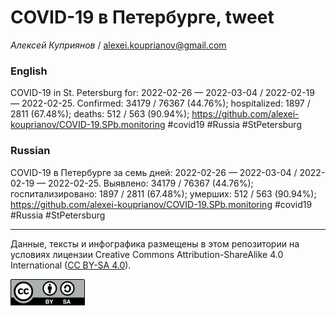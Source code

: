 COVID-19 в Петербурге, tweet
============================

*Алексей Куприянов* /
<a href="mailto:alexei.kouprianov@gmail.com" class="email">alexei.kouprianov@gmail.com</a>

### English

COVID-19 in St. Petersburg for: 2022-02-26 — 2022-03-04 / 2022-02-19 —
2022-02-25. Сonfirmed: 34179 / 76367 (44.76%); hospitalized: 1897 / 2811
(67.48%); deaths: 512 / 563 (90.94%);
<a href="https://github.com/alexei-kouprianov/COVID-19.SPb.monitoring" class="uri">https://github.com/alexei-kouprianov/COVID-19.SPb.monitoring</a>
\#covid19 \#Russia \#StPetersburg

### Russian

COVID-19 в Петербурге за семь дней: 2022-02-26 — 2022-03-04 / 2022-02-19
— 2022-02-25. Выявлено: 34179 / 76367 (44.76%); госпитализировано: 1897
/ 2811 (67.48%); умерших: 512 / 563 (90.94%);
<a href="https://github.com/alexei-kouprianov/COVID-19.SPb.monitoring" class="uri">https://github.com/alexei-kouprianov/COVID-19.SPb.monitoring</a>
\#covid19 \#Russia \#StPetersburg

------------------------------------------------------------------------

Данные, тексты и инфографика размещены в этом репозитории на условиях
лицензии Creative Commons Attribution-ShareAlike 4.0 International ([CC
BY-SA 4.0](https://creativecommons.org/licenses/by-sa/4.0/)).

![](../misc/CC-BY-SA-icon.png "CC-BY-SA")

